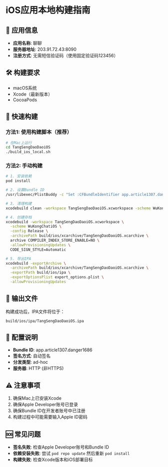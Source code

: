 # iOS应用本地构建指南

## 📱 应用信息
- **应用名称**: 聊聊
- **服务器地址**: 203.91.72.43:8090
- **注册方式**: 无需短信验证码（使用固定验证码123456）

## 🛠️ 构建要求
- macOS系统
- Xcode（最新版本）
- CocoaPods

## 🚀 快速构建

### 方法1: 使用构建脚本（推荐）
```bash
# 在Mac上运行
cd TangSengDaoDaoiOS
./build_ios_local.sh
```

### 方法2: 手动构建
```bash
# 1. 安装依赖
pod install

# 2. 设置Bundle ID
/usr/libexec/PlistBuddy -c "Set :CFBundleIdentifier app.article1307.danger1686" "TangSengDaoDao/Info.plist"

# 3. 清理构建
xcodebuild clean -workspace TangSengDaoDaoiOS.xcworkspace -scheme WuKongChatiOS

# 4. 创建存档
xcodebuild -workspace TangSengDaoDaoiOS.xcworkspace \
  -scheme WuKongChatiOS \
  -config Release \
  -archivePath build/ios/xcarchive/TangSengDaoDaoiOS.xcarchive \
  archive COMPILER_INDEX_STORE_ENABLE=NO \
  -allowProvisioningUpdates \
  CODE_SIGN_STYLE=Automatic

# 5. 导出IPA
xcodebuild -exportArchive \
  -archivePath build/ios/xcarchive/TangSengDaoDaoiOS.xcarchive \
  -exportPath build/ios/ipa \
  -exportOptionsPlist export_options.plist \
  -allowProvisioningUpdates
```

## 📁 输出文件
构建成功后，IPA文件将位于：
```
build/ios/ipa/TangSengDaoDaoiOS.ipa
```

## 🔧 配置说明
- **Bundle ID**: app.article1307.danger1686
- **签名方式**: 自动签名
- **分发类型**: ad-hoc
- **服务器**: HTTP (非HTTPS)

## ⚠️ 注意事项
1. 确保Mac上已安装Xcode
2. 确保Apple Developer账号已登录
3. 确保Bundle ID在开发者账号中已注册
4. 构建过程中可能需要输入Apple ID密码

## 🆘 常见问题
- **签名失败**: 检查Apple Developer账号和Bundle ID
- **依赖安装失败**: 尝试 `pod repo update` 然后重新 `pod install`
- **构建失败**: 检查Xcode版本和iOS部署目标
